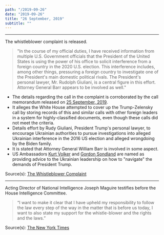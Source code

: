 ```yaml
---
path: "/2019-09-26"
date: "2019-09-26"
title: "26 September, 2019"
subtitle: ""
---
```


<tweet id="1177182149050609664"></tweet>

---

The whistleblower complaint is released.

> "In the course of my official duties, I have received information from multiple U.S. Government officials that the President of the United States is using the power of his office to solicit interference from a foreign country in the 2020 U.S. election. This interference includes, among other things, pressuring a foreign country to investigate one of the President's main domestic political rivals. The President's personal lawyer, Mr. Rudolph Giuliani, is a central figure in this effort. Attorney General Barr appears to be involved as well."

  - The details regarding the call in the complaint is corroborated by the call memorandum released on <a href="#2019-09-25">25 September, 2019</a>.
  - It alleges the White House attempted to cover up the Trump-Zelensky call by storing records of this and similar calls with other foreign leaders in a system for highly-classified documents, even though these calls did not meet the criteria.
  - Details effort by Rudy Giuliani, President Trump's personal lawyer, to encourage Ukrainian authorities to pursue investigations into alleged Ukrainian interference in the 2016 US election and alleged wrongdoing by the Biden family.
  - It is stated that Attorney General William Barr is involved in some aspect.
  - US Ambassadors <a href="#2019-09-27">Kurt Volker</a> and <a href="#2019-10-08">Gordon Sondland</a> are named as providing advice to the Ukrainian leadership on how to "navigate" the demands of President Trump.

<span class="sources">
Source(s): <a href="https://www.nytimes.com/interactive/2019/09/26/us/politics/whistle-blower-complaint.html" target="_blank" rel="noopener norefferer">The Whistleblower Complaint</a>
</span>

---

Acting Director of National Intelligence Joseph Maguire testifies before the House Intelligence Committee.

> “I want to make it clear that I have upheld my responsibility to follow the law every step of the way in the matter that is before us today, I want to also state my support for the whistle-blower and the rights and the laws.”

<span class="sources">
Source(s): <a href="https://www.nytimes.com/2019/09/26/us/politics/joseph-maguire-intelligence.html" target="_blank" rel="noopener norefferer">The New York Times</a>
</span>